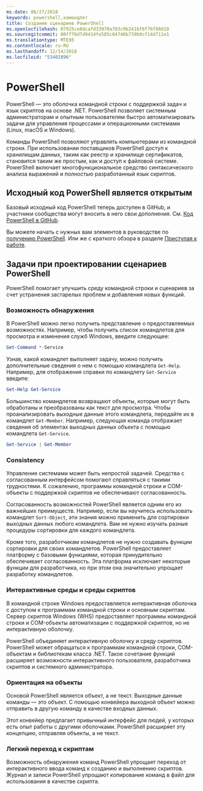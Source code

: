 ```yaml
---
ms.date: 08/27/2018
keywords: powershell,командлет
title: Создание сценариев PowerShell
ms.openlocfilehash: 07925ce8dcafd33970a703c9b241bf6f76f88d10
ms.sourcegitcommit: 00ff76d7d9414fe585c04740b739b9cf14d711e1
ms.translationtype: MTE95
ms.contentlocale: ru-RU
ms.lasthandoff: 12/14/2018
ms.locfileid: "53402896"
---
```

# <a name="powershell"></a>PowerShell

PowerShell — это оболочка командной строки с поддержкой задач и язык скриптов на основе .NET.
PowerShell позволяет системным администраторам и опытным пользователям быстро автоматизировать задачи для управления процессами и операционными системами (Linux, macOS и Windows).

Команды PowerShell позволяют управлять компьютерами из командной строки. При использовании поставщиков PowerShell доступ к хранилищам данных, таким как реестр и хранилище сертификатов, становится таким же простым, как и доступ к файловой системе. PowerShell включает многофункциональное средство синтаксического анализа выражений и полностью разработанный язык скриптов.

## <a name="powershell-is-open-source"></a>Исходный код PowerShell является открытым

Базовый исходный код PowerShell теперь доступен в GitHub, и участники сообщества могут вносить в него свои дополнения.
См. [Код PowerShell в GitHub](https://github.com/powershell/powershell).

Вы можете начать с нужных вам элементов в руководстве по [получению PowerShell](https://github.com/PowerShell/PowerShell#get-powershell).
Или же с краткого обзора в разделе [Приступая к работе](https://github.com/PowerShell/PowerShell/blob/master/docs/learning-powershell).

## <a name="powershell-design-goals"></a>Задачи при проектировании сценариев PowerShell

PowerShell помогает улучшить среду командной строки и сценариев за счет устранения застарелых проблем и добавления новых функций.

### <a name="discoverability"></a>Возможность обнаружения

В PowerShell можно легко получить представление о предоставляемых возможностях. Например, чтобы получить список командлетов для просмотра и изменения служб Windows, введите следующее:

```powershell
Get-Command *-Service
```

Узнав, какой командлет выполняет задачу, можно получить дополнительные сведения о нем с помощью командлета `Get-Help`. Например, для отображения справки по командлету `Get-Service` введите:

```powershell
Get-Help Get-Service
```

Большинство командлетов возвращают объекты, которые могут быть обработаны и преобразованы как текст для просмотра. Чтобы проанализировать выходные данные этого командлета, передайте их в командлет `Get-Member`. Например, следующая команда отображает сведения об элементах выходных данных объекта с помощью командлета `Get-Service`.

```powershell
Get-Service | Get-Member
```

### <a name="consistency"></a>Consistency

Управление системами может быть непростой задачей. Средства с согласованным интерфейсом помогают справляться с такими трудностями. К сожалению, программы командной строки и COM-объекты с поддержкой скриптов не обеспечивают согласованность.

Согласованность возможностей PowerShell является одним его из важнейших преимуществ. Например, если вы научитесь использовать командлет `Sort-Object`, эти знания можно применить для сортировки выходных данных любого командлета. Вам не нужно изучать разные процедуры сортировки для каждого командлета.

Кроме того, разработчикам командлетов не нужно создавать функции сортировки для своих командлетов. PowerShell предоставляет платформу с базовыми функциями, которая принудительно обеспечивает согласованность. Эта платформа исключает некоторые функции для разработчика, но при этом она значительно упрощает разработку командлетов.

### <a name="interactive-and-scripting-environments"></a>Интерактивные среды и среды скриптов

В командной строке Windows предоставляется интерактивная оболочка с доступом к программам командной строки и основным скриптам. Сервер скриптов Windows (WHS) предоставляет программы командной строки и COM-объекты автоматизации с поддержкой скриптов, но не интерактивную оболочку.

PowerShell объединяет интерактивную оболочку и среду скриптов. PowerShell может обращаться к программам командной строки, COM-объектам и библиотекам класса .NET. Такое сочетание функций расширяет возможности интерактивного пользователя, разработчика скриптов и системного администратора.

### <a name="object-orientation"></a>Ориентация на объекты

Основой PowerShell является объект, а не текст. Выходные данные команды — это объект. С помощью конвейера выходной объект можно отправить в другую команду в качестве входных данных.

Этот конвейер предлагает привычный интерфейс для людей, у которых есть опыт работы с другими оболочками. PowerShell расширяет эту концепцию, отправляя объекты, а не текст.

### <a name="easy-transition-to-scripting"></a>Легкий переход к скриптам

Возможность обнаружения команд PowerShell упрощает переход от интерактивного ввода команд к созданию и выполнению скриптов. Журнал и записи PowerShell упрощают копирование команд в файл для использования в качестве скрипта.
